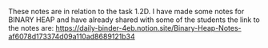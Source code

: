 These notes are in relation to the task 1.2D. I have made some notes for BINARY HEAP and have already shared with some of the students
the link to the notes are: 
https://daily-binder-4eb.notion.site/Binary-Heap-Notes-af6078d173374d09a110ad8689121b34
